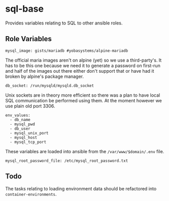 sql-base
=========

Provides variables relating to SQL to other ansible roles.

Role Variables
--------------

    mysql_image: gists/mariadb #yobasystems/alpine-mariadb

The official maria images aren't on alpine (yet) so we use a third-party's. It has to be this one because we need it to generate a password on first-run and half of the images out there either don't support that or have had it broken by alpine's package manager.

    db_socket: /run/mysqld/mysqld.db_socket

Unix sockets are in theory more efficient so there was a plan to have local SQL communication be performed using them. At the moment however we use plain old port 3306.

    env_values:
      - db_name
      - mysql_pwd
      - db_user
      - mysql_unix_port
      - mysql_host
      - mysql_tcp_port

These variables are loaded into ansible from the `/var/www/$domain/.env` file.

    mysql_root_password_file: /etc/mysql_root_password.txt

Todo
---

The tasks relating to loading environment data should be refactored into `container-environments`.
